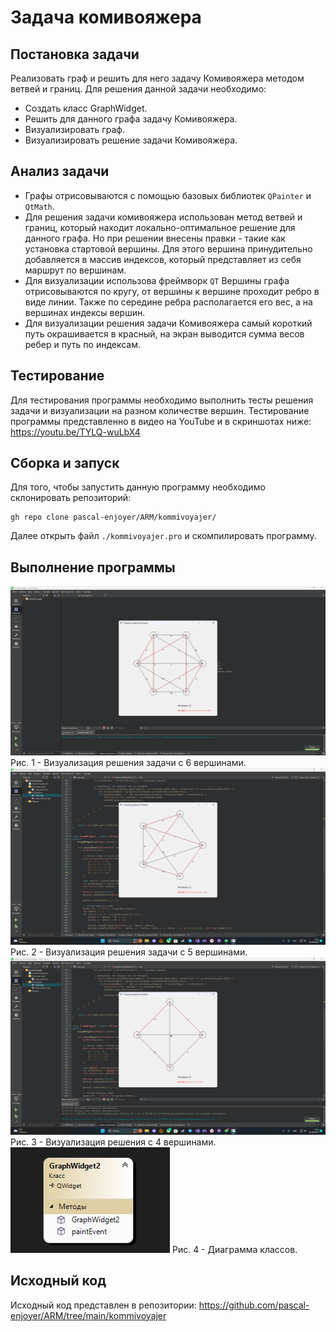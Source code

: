 # Задача комивояжера
## Постановка задачи
Реализовать граф и решить для него задачу Комивояжера методом ветвей и границ.
Для решения данной задачи необходимо:
- Создать класс GraphWidget.
- Решить для данного графа задачу Комивояжера.
- Визуализировать граф.
- Визуализировать решение задачи Комивояжера.

## Анализ задачи
- Графы отрисовываются с помощью базовых библиотек ```QPainter``` и ```QtMath```.
- Для решения задачи комивояжера использован метод ветвей и границ, который находит локально-оптимальное решение для данного графа. Но при решении внесены правки - такие как установка стартовой вершины. Для этого вершина принудительно добавляется в массив индексов, который представляет из себя маршрут по вершинам. 
- Для визуализации использова фреймворк ```QT``` Вершины графа отрисовываются по кругу, от вершины к вершине проходит ребро в виде линии. Также по середине ребра располагается его вес, а на вершинах индексы вершин.
- Для визуализации решения задачи Комивояжера самый короткий путь окрашивается в красный, на экран выводится сумма весов ребер и путь по индексам.
 

## Тестирование
Для тестирования программы необходимо выполнить тесты решения задачи и визуализации на разном количестве вершин.
Тестирование программы представленно в видео на YouTube и в скриншотах ниже: https://youtu.be/TYLQ-wuLbX4


## Сборка и запуск
Для того, чтобы запустить данную программу необходимо склонировать репозиторий:
```
gh repo clone pascal-enjoyer/ARM/kommivoyajer/
```
Далее открыть файл ```./kommivoyajer.pro``` и скомпилировать программу.

## Выполнение программы

<img src="./img/KOM2.png">
Рис. 1 - Визуализация решения задачи с 6 вершинами.
<img src="./img/KOM3.png">
Рис. 2 - Визуализация решения задачи с 5 вершинами.
<img src="./img/KOM4.png">
Рис. 3 - Визуализация решения с 4 вершинами.
<img src="./img/KOM1.JPG">
Рис. 4 - Диаграмма классов.

## Исходный код

Исходный код представлен в репозитории: https://github.com/pascal-enjoyer/ARM/tree/main/kommivoyajer
